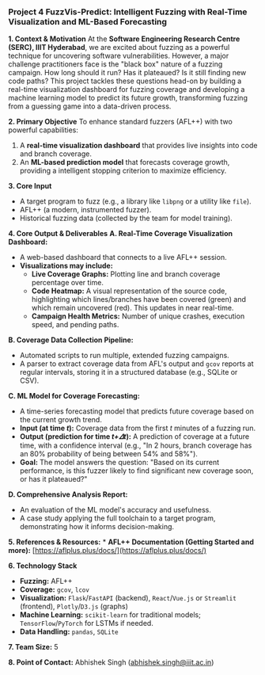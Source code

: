 

### **Project 4 FuzzVis-Predict: Intelligent Fuzzing with Real-Time Visualization and ML-Based Forecasting**

**1. Context & Motivation**
At the **Software Engineering Research Centre (SERC), IIIT Hyderabad**, we are excited about fuzzing as a powerful technique for uncovering software vulnerabilities. However, a major challenge practitioners face is the "black box" nature of a fuzzing campaign. How long should it run? Has it plateaued? Is it still finding new code paths? This project tackles these questions head-on by building a real-time visualization dashboard for fuzzing coverage and developing a machine learning model to predict its future growth, transforming fuzzing from a guessing game into a data-driven process.

**2. Primary Objective**
To enhance standard fuzzers (AFL++) with two powerful capabilities:
1.  A **real-time visualization dashboard** that provides live insights into code and branch coverage.
2.  An **ML-based prediction model** that forecasts coverage growth, providing a intelligent stopping criterion to maximize efficiency.

**3. Core Input**
- A target program to fuzz (e.g., a library like `libpng` or a utility like `file`).
- AFL++ (a modern, instrumented fuzzer).
- Historical fuzzing data (collected by the team for model training).

**4. Core Output & Deliverables**
**A. Real-Time Coverage Visualization Dashboard:**
- A web-based dashboard that connects to a live AFL++ session.
- **Visualizations may include:**
    - **Live Coverage Graphs:** Plotting line and branch coverage percentage over time.
    - **Code Heatmap:** A visual representation of the source code, highlighting which lines/branches have been covered (green) and which remain uncovered (red). This updates in near real-time.
    - **Campaign Health Metrics:** Number of unique crashes, execution speed, and pending paths.

**B. Coverage Data Collection Pipeline:**
- Automated scripts to run multiple, extended fuzzing campaigns.
- A parser to extract coverage data from AFL's output and `gcov` reports at regular intervals, storing it in a structured database (e.g., SQLite or CSV).

**C. ML Model for Coverage Forecasting:**
- A time-series forecasting model that predicts future coverage based on the current growth trend.
- **Input (at time *t*):** Coverage data from the first *t* minutes of a fuzzing run.
- **Output (prediction for time *t+𝛥t*):** A prediction of coverage at a future time, with a confidence interval (e.g., "In 2 hours, branch coverage has an 80% probability of being between 54% and 58%").
- **Goal:** The model answers the question: "Based on its current performance, is this fuzzer likely to find significant new coverage soon, or has it plateaued?"

**D. Comprehensive Analysis Report:**
- An evaluation of the ML model's accuracy and usefulness.
- A case study applying the full toolchain to a target program, demonstrating how it informs decision-making.

**5. References & Resources:**
	* **AFL++ Documentation (Getting Started and more):** [https://aflplus.plus/docs/](https://aflplus.plus/docs/)
    


**6. Technology Stack**
- **Fuzzing:** AFL++
- **Coverage:** `gcov`, `lcov`
- **Visualization:** `Flask`/`FastAPI` (backend), `React`/`Vue.js` or `Streamlit` (frontend), `Plotly`/`D3.js` (graphs)
- **Machine Learning:** `scikit-learn` for traditional models; `TensorFlow`/`PyTorch` for LSTMs if needed.
- **Data Handling:** `pandas`, `SQLite`

**7. Team Size:** 5

**8. Point of Contact:** Abhishek Singh (abhishek.singh@iiit.ac.in)

